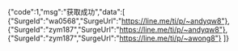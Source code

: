 {"code":1,"msg":"获取成功","data":[
{"SurgeId":"wa0568","SurgeUrl":"https://line.me/ti/p/~andyqw8"},
{"SurgeId":"zym187","SurgeUrl":"https://line.me/ti/p/~andyqw8"},
{"SurgeId":"zym187","SurgeUrl":"https://line.me/ti/p/~awong8"}
]}
